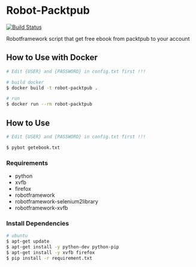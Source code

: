 # Robot-Packtpub
[![Build Status](https://travis-ci.org/ibotdotout/robot-packtpub.svg?branch=master)](https://travis-ci.org/ibotdotout/robot-packtpub)

Robotframework script that get free ebook from packtpub to your account

## How to Use with Docker

```sh
# Edit {USER} and {PASSWORD} in config.txt first !!!

# build docker
$ docker build -t robot-packtpub .

# run
$ docker run --rm robot-packtpub
```


## How to Use

```sh
# Edit {USER} and {PASSWORD} in config.txt first !!!

$ pybot getebook.txt
```

### Requirements
- python
- xvfb
- firefox
- robotframework
- robotframework-selenium2library
- robotframework-xvfb

### Install Dependencies
```sh
# ubuntu
$ apt-get update
$ apt-get install -y python-dev python-pip
$ apt-get install -y xvfb firefox
$ pip install -r requirement.txt
```

